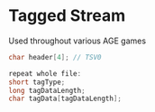 # Tagged Stream
Used throughout various AGE games

```cpp
char header[4]; // TSV0

repeat whole file:
short tagType;
long tagDataLength;
char tagData[tagDataLength];
```
